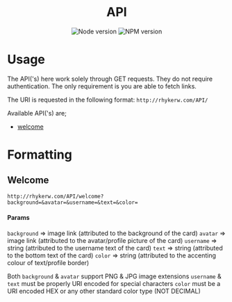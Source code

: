 
<div align="center">

<!-- PROJECT -->
# API

<!-- Badges -->
![Node version](https://img.shields.io/badge/node-v18.9.0-brightgreen)
![NPM version](https://img.shields.io/badge/npm-v8.19.1-blue)
</div>

# Usage
The API('s) here work solely through GET requests. They do not require authentication. The only requirement is you are able to fetch links.<br />

The URI is requested in the following format:
`http://rhykerw.com/API/`

Available API('s) are;
- [welcome](#Welcome)

# Formatting

## Welcome

`http://rhykerw.com/API/welcome?background=&avatar=&username=&text=&color=`

#### Params

`background` => image link (attributed to the background of the card)
`avatar` => image link (attributed to the avatar/profile picture of the card)
`username` => string (attributed to the username text of the card)
`text` => string (attributed to the bottom text of the card)
`color` => string (attributed to the accenting colour of text/profile border)

Both `background` & `avatar` support PNG & JPG image extensions
`username` & `text` must be properly URI encoded for special characters
`color` must be a URI encoded HEX or any other standard color type (NOT DECIMAL) 